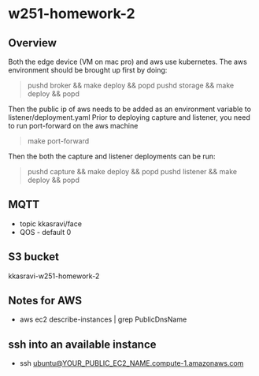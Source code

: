 # w251-homework-2

## Overview

Both the edge device (VM on mac pro) and aws use kubernetes.
The aws environment should be brought up first by doing:

> pushd broker && make deploy && popd
> pushd storage && make deploy && popd

Then the public ip of aws needs to be added as an environment variable to listener/deployment.yaml
Prior to deploying capture and listener, you need to run port-forward on the aws machine

> make port-forward

Then the both the capture and listener deployments can be run:

> pushd capture && make deploy && popd
> pushd listener && make deploy && popd


## MQTT 

- topic  kkasravi/face
- QOS - default 0

## S3 bucket

kkasravi-w251-homework-2

## Notes for AWS

- aws ec2 describe-instances | grep PublicDnsName

## ssh into an available instance

- ssh ubuntu@YOUR_PUBLIC_EC2_NAME.compute-1.amazonaws.com
